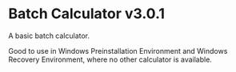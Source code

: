 # Batch Calculator v3.0.1
A basic batch calculator.

Good to use in Windows Preinstallation Environment and Windows Recovery Environment, where no other calculator is available.
